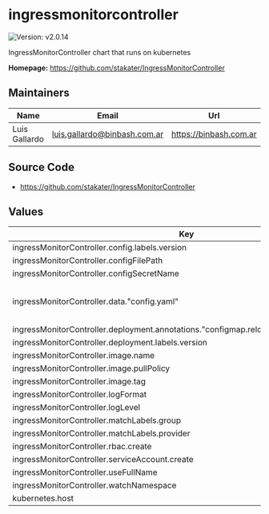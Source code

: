 # ingressmonitorcontroller

![Version: v2.0.14](https://img.shields.io/badge/Version-v2.0.14-informational?style=flat-square)

IngressMonitorController chart that runs on kubernetes

**Homepage:** <https://github.com/stakater/IngressMonitorController>

## Maintainers

| Name | Email | Url |
| ---- | ------ | --- |
| Luis Gallardo | luis.gallardo@binbash.com.ar | https://binbash.com.ar |

## Source Code

* <https://github.com/stakater/IngressMonitorController>

## Values

| Key | Type | Default | Description |
|-----|------|---------|-------------|
| ingressMonitorController.config.labels.version | string | `"v2.0.14"` |  |
| ingressMonitorController.configFilePath | string | `"/etc/IngressMonitorController/config.yaml"` |  |
| ingressMonitorController.configSecretName | string | `"imc-config"` |  |
| ingressMonitorController.data."config.yaml" | string | `"providers:\n  - name: UptimeRobot\n    apiKey: 657a68d9ashdyasjdklkskuasd\n    apiURL: https://api.uptimerobot.com/v2/\n    alertContacts: \"0544483_0_0-2628365_0_0-2633263_0_0\"\nenableMonitorDeletion: true"` |  |
| ingressMonitorController.deployment.annotations."configmap.reloader.stakater.com/reload" | string | `"ingressmonitorcontroller"` |  |
| ingressMonitorController.deployment.labels.version | string | `"v2.0.14"` |  |
| ingressMonitorController.image.name | string | `"stakater/ingressmonitorcontroller"` |  |
| ingressMonitorController.image.pullPolicy | string | `"Always"` |  |
| ingressMonitorController.image.tag | string | `"v2.0.14"` |  |
| ingressMonitorController.logFormat | string | `"text"` |  |
| ingressMonitorController.logLevel | string | `"info"` |  |
| ingressMonitorController.matchLabels.group | string | `"com.stakater.platform"` |  |
| ingressMonitorController.matchLabels.provider | string | `"stakater"` |  |
| ingressMonitorController.rbac.create | bool | `true` |  |
| ingressMonitorController.serviceAccount.create | bool | `true` |  |
| ingressMonitorController.useFullName | bool | `false` |  |
| ingressMonitorController.watchNamespace | string | `""` |  |
| kubernetes.host | string | `"https://kubernetes.default"` |  |

